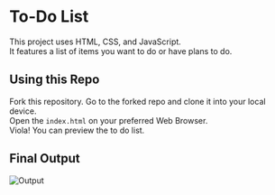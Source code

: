 # To-Do List

This project uses HTML, CSS, and JavaScript.  
It features a list of items you want to do or have plans to do.

## Using this Repo

Fork this repository. Go to the forked repo and clone it into your local device.  
Open the `index.html` on your preferred Web Browser.  
Viola! You can preview the to do list.

## Final Output

![Output](images/output.png)